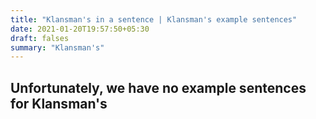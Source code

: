 ```yaml
---
title: "Klansman's in a sentence | Klansman's example sentences"
date: 2021-01-20T19:57:50+05:30
draft: falses
summary: "Klansman's"
---
```

## Unfortunately, we have no example sentences for Klansman's                 
